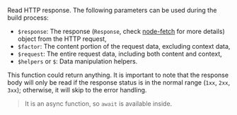 Read HTTP response. The following parameters can be used during the build process:

- `$response`: The response (`Response`, check [node-fetch](https://www.npmjs.com/package/node-fetch) for more details) object from the HTTP
  request,
- `$factor`: The content portion of the request data, excluding context data,
- `$request`: The entire request data, including both content and context,
- `$helpers` or `$`: Data manipulation helpers.

This function could return anything. It is important to note that the response body will only be read if the response status is in the
normal range (`1xx`, `2xx`, `3xx`); otherwise, it will skip to the error handling.

> It is an async function, so `await` is available inside.
